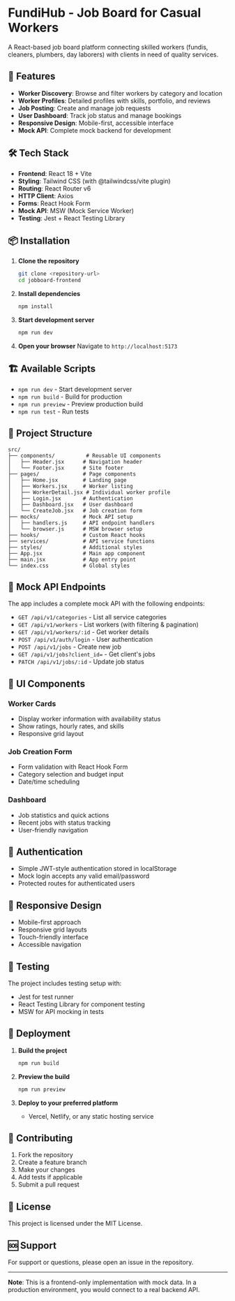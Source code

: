 # FundiHub - Job Board for Casual Workers

A React-based job board platform connecting skilled workers (fundis, cleaners, plumbers, day laborers) with clients in need of quality services.

## 🚀 Features

- **Worker Discovery**: Browse and filter workers by category and location
- **Worker Profiles**: Detailed profiles with skills, portfolio, and reviews
- **Job Posting**: Create and manage job requests
- **User Dashboard**: Track job status and manage bookings
- **Responsive Design**: Mobile-first, accessible interface
- **Mock API**: Complete mock backend for development

## 🛠️ Tech Stack

- **Frontend**: React 18 + Vite
- **Styling**: Tailwind CSS (with @tailwindcss/vite plugin)
- **Routing**: React Router v6
- **HTTP Client**: Axios
- **Forms**: React Hook Form
- **Mock API**: MSW (Mock Service Worker)
- **Testing**: Jest + React Testing Library

## 📦 Installation

1. **Clone the repository**
   ```bash
   git clone <repository-url>
   cd jobboard-frontend
   ```

2. **Install dependencies**
   ```bash
   npm install
   ```

3. **Start development server**
   ```bash
   npm run dev
   ```

4. **Open your browser**
   Navigate to `http://localhost:5173`

## 🏗️ Available Scripts

- `npm run dev` - Start development server
- `npm run build` - Build for production
- `npm run preview` - Preview production build
- `npm run test` - Run tests

## 📁 Project Structure

```
src/
├── components/          # Reusable UI components
│   ├── Header.jsx      # Navigation header
│   └── Footer.jsx      # Site footer
├── pages/              # Page components
│   ├── Home.jsx        # Landing page
│   ├── Workers.jsx     # Worker listing
│   ├── WorkerDetail.jsx # Individual worker profile
│   ├── Login.jsx       # Authentication
│   ├── Dashboard.jsx   # User dashboard
│   └── CreateJob.jsx   # Job creation form
├── mocks/              # Mock API setup
│   ├── handlers.js     # API endpoint handlers
│   └── browser.js      # MSW browser setup
├── hooks/              # Custom React hooks
├── services/           # API service functions
├── styles/             # Additional styles
├── App.jsx             # Main app component
├── main.jsx            # App entry point
└── index.css           # Global styles
```

## 🔌 Mock API Endpoints

The app includes a complete mock API with the following endpoints:

- `GET /api/v1/categories` - List all service categories
- `GET /api/v1/workers` - List workers (with filtering & pagination)
- `GET /api/v1/workers/:id` - Get worker details
- `POST /api/v1/auth/login` - User authentication
- `POST /api/v1/jobs` - Create new job
- `GET /api/v1/jobs?client_id=` - Get client's jobs
- `PATCH /api/v1/jobs/:id` - Update job status

## 🎨 UI Components

### Worker Cards
- Display worker information with availability status
- Show ratings, hourly rates, and skills
- Responsive grid layout

### Job Creation Form
- Form validation with React Hook Form
- Category selection and budget input
- Date/time scheduling

### Dashboard
- Job statistics and quick actions
- Recent jobs with status tracking
- User-friendly navigation

## 🔐 Authentication

- Simple JWT-style authentication stored in localStorage
- Mock login accepts any valid email/password
- Protected routes for authenticated users

## 📱 Responsive Design

- Mobile-first approach
- Responsive grid layouts
- Touch-friendly interface
- Accessible navigation

## 🧪 Testing

The project includes testing setup with:
- Jest for test runner
- React Testing Library for component testing
- MSW for API mocking in tests

## 🚀 Deployment

1. **Build the project**
   ```bash
   npm run build
   ```

2. **Preview the build**
   ```bash
   npm run preview
   ```

3. **Deploy to your preferred platform**
   - Vercel, Netlify, or any static hosting service

## 🤝 Contributing

1. Fork the repository
2. Create a feature branch
3. Make your changes
4. Add tests if applicable
5. Submit a pull request

## 📄 License

This project is licensed under the MIT License.

## 🆘 Support

For support or questions, please open an issue in the repository.

---

**Note**: This is a frontend-only implementation with mock data. In a production environment, you would connect to a real backend API.

